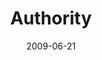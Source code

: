 ---
layout: message
category: message
series: "Roadmap For A Revolution"
title: "Authority"
date: 2009-06-21
message_id: 568
---